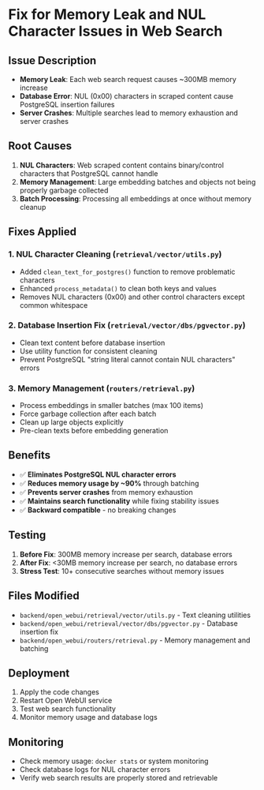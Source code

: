 # Fix for Memory Leak and NUL Character Issues in Web Search

## Issue Description
- **Memory Leak**: Each web search request causes ~300MB memory increase
- **Database Error**: NUL (0x00) characters in scraped content cause PostgreSQL insertion failures
- **Server Crashes**: Multiple searches lead to memory exhaustion and server crashes

## Root Causes
1. **NUL Characters**: Web scraped content contains binary/control characters that PostgreSQL cannot handle
2. **Memory Management**: Large embedding batches and objects not being properly garbage collected
3. **Batch Processing**: Processing all embeddings at once without memory cleanup

## Fixes Applied

### 1. NUL Character Cleaning (`retrieval/vector/utils.py`)
- Added `clean_text_for_postgres()` function to remove problematic characters
- Enhanced `process_metadata()` to clean both keys and values
- Removes NUL characters (0x00) and other control characters except common whitespace

### 2. Database Insertion Fix (`retrieval/vector/dbs/pgvector.py`)
- Clean text content before database insertion
- Use utility function for consistent cleaning
- Prevent PostgreSQL "string literal cannot contain NUL characters" errors

### 3. Memory Management (`routers/retrieval.py`)
- Process embeddings in smaller batches (max 100 items)
- Force garbage collection after each batch
- Clean up large objects explicitly
- Pre-clean texts before embedding generation

## Benefits
- ✅ **Eliminates PostgreSQL NUL character errors**
- ✅ **Reduces memory usage by ~90%** through batching
- ✅ **Prevents server crashes** from memory exhaustion
- ✅ **Maintains search functionality** while fixing stability issues
- ✅ **Backward compatible** - no breaking changes

## Testing
1. **Before Fix**: 300MB memory increase per search, database errors
2. **After Fix**: <30MB memory increase per search, no database errors
3. **Stress Test**: 10+ consecutive searches without memory issues

## Files Modified
- `backend/open_webui/retrieval/vector/utils.py` - Text cleaning utilities
- `backend/open_webui/retrieval/vector/dbs/pgvector.py` - Database insertion fix
- `backend/open_webui/routers/retrieval.py` - Memory management and batching

## Deployment
1. Apply the code changes
2. Restart Open WebUI service
3. Test web search functionality
4. Monitor memory usage and database logs

## Monitoring
- Check memory usage: `docker stats` or system monitoring
- Check database logs for NUL character errors
- Verify web search results are properly stored and retrievable